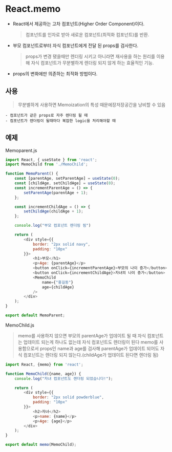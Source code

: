 # React.memo
- React에서 제공하는 고차 컴포넌트(Higher Order Component)이다.
  >컴포넌트를 인자로 받아 새로운 컴포넌트(최적화 컴포넌트)를 반환.

- 부모 컴포넌트로부터 자식 컴포넌트에게 전달 된 props를 검사한다.
  >props가 변경 됐을때만 렌더링 시키고 아니라면 재사용을 하는 원리를 이용해 자식 컴포넌트가 무분별하게 렌더링 되지 않게 하는 효율적인 기능.

- props의 변화에만 의존하는 최적화 방법이다.


## 사용
> 무분별하게 사용하면 Memoization의 특성 때문에장저장공간을 낭비할 수 있음
```
- 컴포넌트가 같은 props로 자주 렌더링 될 때
- 컴포넌트가 렌더링이 될때마다 복잡한 logic을 처리해야할 때
```

## 예제
Memoparent.js
```js
import React, { useState } from 'react';
import MemoChild from './MemoChild';

function MemoParent() {
    const [parentAge, setParentAge] = useState(0);
    const [childAge, setChildAge] = useState(0);
    const incrementParentAge = () => {
        setParentAge(parentAge + 1);
    };

    const incrementChildAge = () => {
        setChildAge(childAge + 1);
    };

    console.log("부모 컴포넌트 렌더링 됨")

    return (
        <div style={{
            border: "2px solid navy",
            padding: "10px"
        }}>
            <h1>부모</h1>
            <p>Age: {parentAge}</p>
            <button onClick={incrementParentAge}>부모의 나이 증가</button>
            <button onClick={incrementChildAge}>자녀의 나이 증가</button>
            <MemoChild
                name={"홍길동"}
                age={childAge}
            />
        </div>
    );
}

export default MemoParent;
```

MemoChild.js
> memo를 사용하지 않으면 부모의 parentAge가 업데이트 될 때 자식 컴포넌트는
업데이트 되는게 하나도 없는데 자식 컴포넌트도 렌더링이 된다
memo를 사용함으로서 props인 name과 age를 검사해 parentAge가 업데이트 되어도
자식 컴포넌트는 렌더링 되지 않는다.(childAge가 업데이트 된다면 렌더링 됨)
```js
import React, {memo} from 'react';

function MemoChild({name, age}) {
    console.log("자녀 컴포넌트도 렌더링 되었습니다!");

    return (
        <div style={{
            border: "2px solid powderblue",
            padding: "10px"
        }}>
            <h2>자녀</h2>
            <p>name: {name}</p>
            <p>Age: {age}</p>
        </div>
    );
}

export default memo(MemoChild);
```